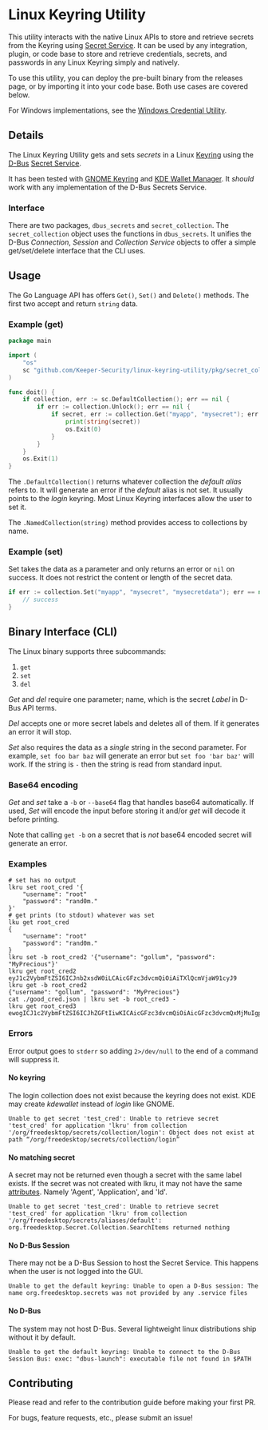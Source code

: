 # Linux Keyring Utility

This utility interacts with the native Linux APIs to store and retrieve secrets from the Keyring using [Secret Service](https://specifications.freedesktop.org/secret-service/latest/).
It can be used by any integration, plugin, or code base to store and retrieve credentials, secrets, and passwords in any Linux Keyring simply and natively.

To use this utility, you can deploy the pre-built binary from the releases page, or by importing it into your code base. Both use cases are covered below.

For Windows implementations, see the [Windows Credential Utility](https://github.com/Keeper-Security/windows-credential-utility).

## Details

The Linux Keyring Utility gets and sets _secrets_ in a Linux
[Keyring](http://man7.org/linux/man-pages/man7/keyrings.7.html) using the
[D-Bus](https://dbus.freedesktop.org/doc/dbus-tutorial.html)
[Secret Service](https://specifications.freedesktop.org/secret-service/latest/).

It has been tested with
[GNOME Keyring](https://wiki.gnome.org/Projects/GnomeKeyring/) and
[KDE Wallet Manager](https://userbase.kde.org/KDE_Wallet_Manager).
It _should_ work with any implementation of the D-Bus Secrets Service.

### Interface

There are two packages, `dbus_secrets` and `secret_collection`.
The `secret_collection` object uses the functions in `dbus_secrets`.
It unifies the D-Bus _Connection_, _Session_ and _Collection Service_ objects to offer a simple get/set/delete interface that the CLI uses.

## Usage

The Go Language API has offers `Get()`, `Set()` and `Delete()` methods.
The first two accept and return `string` data.

### Example (get)

```go
package main

import (
    "os"
    sc "github.com/Keeper-Security/linux-keyring-utility/pkg/secret_collection"
)

func doit() {
    if collection, err := sc.DefaultCollection(); err == nil {
        if err := collection.Unlock(); err == nil {
            if secret, err := collection.Get("myapp", "mysecret"); err == nil {
                print(string(secret))
                os.Exit(0)
            }
        }
    }
    os.Exit(1)
}
```

The `.DefaultCollection()` returns whatever collection the _default_ _alias_ refers to.
It will generate an error if the _default_ alias is not set.
It usually points to the _login_ keyring.
Most Linux Keyring interfaces allow the user to set it.

The `.NamedCollection(string)` method provides access to collections by name.

### Example (set)

Set takes the data as a parameter and only returns an error or `nil` on success.
It does not restrict the content or length of the secret data.

```go
if err := collection.Set("myapp", "mysecret", "mysecretdata"); err == nil {
    // success
}
```

## Binary Interface (CLI)

The Linux binary supports three subcommands:

1. `get`
2. `set`
3. `del`

_Get_ and _del_ require one parameter; name, which is the secret _Label_ in D-Bus API terms.

_Del_ accepts one or more secret labels and deletes all of them.
If it generates an error it will stop.

_Set_ also requires the data as a _single_ string in the second parameter.
For example, `set foo bar baz` will generate an error but `set foo 'bar baz'` will work.
If the string is `-` then the string is read from standard input.

### Base64 encoding

_Get_ and _set_ take a `-b` or `--base64` flag that handles base64 automatically.
If used, _Set_ will encode the input before storing it and/or _get_ will decode it before printing.

Note that calling `get -b` on a secret that is _not_ base64 encoded secret will generate an error.

### Examples

```shell
# set has no output
lkru set root_cred '{
    "username": "root"
    "password": "rand0m."
}'
# get prints (to stdout) whatever was set
lku get root_cred
{
    "username": "root"
    "password": "rand0m."
}
lkru set -b root_cred2 '{"username": "gollum", "password": "MyPrecious"}'
lkru get root_cred2
eyJ1c2VybmFtZSI6ICJnb2xsdW0iLCAicGFzc3dvcmQiOiAiTXlQcmVjaW91cyJ9
lkru get -b root_cred2
{"username": "gollum", "password": "MyPrecious"}
cat ./good_cred.json | lkru set -b root_cred3 -
lkru get root_cred3
ewogICJ1c2VybmFtZSI6ICJhZGFtIiwKICAicGFzc3dvcmQiOiAicGFzc3dvcmQxMjMuIgp9
```

### Errors

Error output goes to `stderr` so adding `2>/dev/null` to the end of a command will suppress it.

#### No keyring

The login collection does not exist because the keyring does not exist.
KDE may create _kdewallet_ instead of _login_ like GNOME.

```shell
Unable to get secret 'test_cred': Unable to retrieve secret 'test_cred' for application 'lkru' from collection '/org/freedesktop/secrets/collection/login': Object does not exist at path “/org/freedesktop/secrets/collection/login”
```

#### No matching secret

A secret may not be returned even though a secret with the same label exists.
If the secret was not created with lkru, it may not have the same [attributes](/Keeper-Security/linux-keyring-utility/blob/main/pkg/dbus_secrets/dbus_secrets.go#L41). Namely 'Agent', 'Application', and 'Id'.

```shell
Unable to get secret 'test_cred': Unable to retrieve secret 'test_cred' for application 'lkru' from collection '/org/freedesktop/secrets/aliases/default': org.freedesktop.Secret.Collection.SearchItems returned nothing
```

#### No D-Bus Session

There may not be a D-Bus Session to host the Secret Service.
This happens when the user is not logged into the GUI.

```shell
Unable to get the default keyring: Unable to open a D-Bus session: The name org.freedesktop.secrets was not provided by any .service files
```

#### No D-Bus

The system may not host D-Bus.
Several lightweight linux distributions ship without it by default.

```shell
Unable to get the default keyring: Unable to connect to the D-Bus Session Bus: exec: "dbus-launch": executable file not found in $PATH
```

## Contributing

Please read and refer to the contribution guide before making your first PR.

For bugs, feature requests, etc., please submit an issue!
